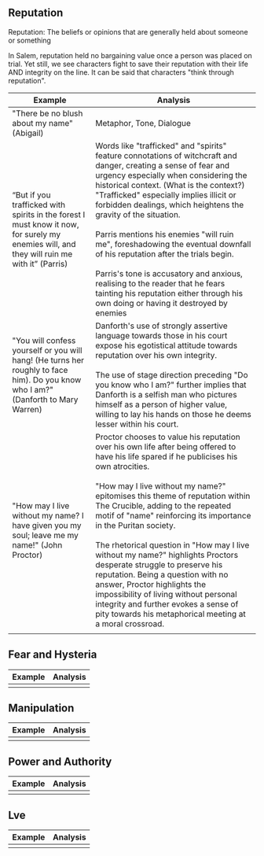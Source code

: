 ## Reputation
Reputation: The beliefs or opinions that are generally held about someone or something

In Salem, reputation held no bargaining value once a person was placed on trial. Yet still, we see characters fight to save their reputation with their life AND integrity on the line. It can be said that characters "think through reputation".

| Example                                                                                                                                   | Analysis                                                                                                                                                                                                                                                                                                                                                                                                                                                                                                                                                                                                                                                                            |
| ----------------------------------------------------------------------------------------------------------------------------------------- | ----------------------------------------------------------------------------------------------------------------------------------------------------------------------------------------------------------------------------------------------------------------------------------------------------------------------------------------------------------------------------------------------------------------------------------------------------------------------------------------------------------------------------------------------------------------------------------------------------------------------------------------------------------------------------------- |
| "There be no blush about my name" (Abigail)                                                                                               | Metaphor, Tone, Dialogue                                                                                                                                                                                                                                                                                                                                                                                                                                                                                                                                                                                                                                                            |
| “But if you trafficked with spirits in the forest I must know it now, for surely my enemies will, and they will ruin me with it” (Parris) | Words like "trafficked" and "spirits" feature connotations of witchcraft and danger, creating a sense of fear and urgency especially when considering the historical context. (What is the context?) <br>"Trafficked" especially implies illicit or forbidden dealings, which heightens the gravity of the situation.<br><br>Parris mentions his enemies "will ruin me", foreshadowing the eventual downfall of his reputation after the trials begin.<br><br>Parris's tone is accusatory and anxious, realising to the reader that he fears tainting his reputation either through his own doing or having it destroyed by enemies                                                 |
| "You will confess yourself or you will hang! (He turns her roughly to face him). Do you know who I am?" (Danforth to Mary Warren)         | Danforth's use of strongly assertive language towards those in his court expose his egotistical attitude towards reputation over his own integrity.<br><br>The use of stage direction preceding "Do you know who I am?" further implies that Danforth is a selfish man who pictures himself as a person of higher value, willing to lay his hands on those he deems lesser within his court.                                                                                                                                                                                                                                                                                        |
| "How may I live without my name? I have given you my soul; leave me my name!" (John Proctor)                                              | Proctor chooses to value his reputation over his own life after being offered to have his life spared if he publicises his own atrocities. <br><br>"How may I live without my name?" epitomises this theme of reputation within The Crucible, adding to the repeated motif of "name" reinforcing its importance in the Puritan society.<br><br>The rhetorical question in "How may I live without my name?" highlights Proctors desperate struggle to preserve his reputation. Being a question with no answer, Proctor highlights the impossibility of living without personal integrity and further evokes a sense of pity towards his metaphorical meeting at a moral crossroad. |
|                                                                                                                                           |                                                                                                                                                                                                                                                                                                                                                                                                                                                                                                                                                                                                                                                                                     |
## Fear and Hysteria

| Example | Analysis |
| ------- | -------- |
|         |          |

## Manipulation

| Example | Analysis |
| ------- | -------- |
|         |          |

## Power and Authority

| Example | Analysis |
| ------- | -------- |
|         |          |

## Lve

| Example | Analysis |
| ------- | -------- |
|         |          |
